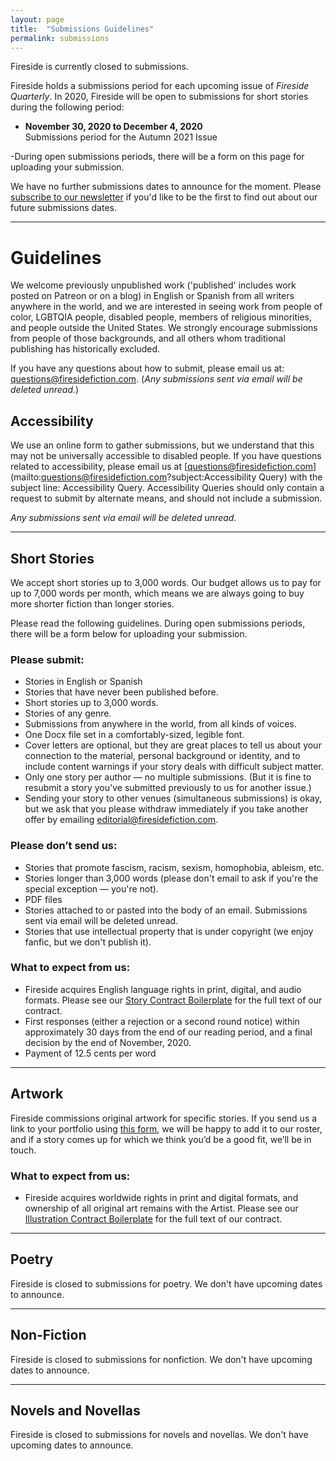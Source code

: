 ```yaml
---
layout: page
title:  "Submissions Guidelines"
permalink: submissions
---
```

Fireside is currently closed <!--open--> to submissions. <!--for the Summer 2021 Issue, edited by Yanni Kuznia, from **August 24, 2020 at 6am EST to August 28, 2020 at 6pm EST**. Please read the following guidelines, then use the form below to submit your work.-->

Fireside holds a submissions period for each upcoming issue of _Fireside Quarterly_. In 2020, Fireside will be open to submissions for short stories during the following period:

- **November 30, 2020 to December 4, 2020**<br/>Submissions period for the Autumn 2021 Issue

-During open submissions periods, there will be a form on this page for uploading your submission.

We have no further submissions dates to announce for the moment. Please [subscribe to our newsletter](https://firesidefictioncompany.us7.list-manage.com/subscribe/post?u=0c60ee4cf297215c61d55e861&amp;id=afc8f5cf09) if you'd like to be the first to find out about our future submissions dates.

---

# Guidelines

We welcome previously unpublished work ('published' includes work posted on Patreon or on a blog) in English or Spanish from all writers anywhere in the world, and we are interested in seeing work from people of color, LGBTQIA people, disabled people, members of religious minorities, and people outside the United States. We strongly encourage submissions from people of those backgrounds, and all others whom traditional publishing has historically excluded.

If you have any questions about how to submit, please email us at: [questions@firesidefiction.com](mailto:questions@firesidefiction.com). (_Any submissions sent via email will be deleted unread._)

## Accessibility
We use an online form to gather submissions, but we understand that this may not be universally accessible to disabled people. If you have questions related to accessibility, please email us at [questions@firesidefiction.com](mailto:questions@firesidefiction.com?subject:Accessibility Query) with the subject line: Accessibility Query. Accessibility Queries should only contain a request to submit by alternate means, and should not include a submission.

_Any submissions sent via email will be deleted unread._

----

## Short Stories

We accept short stories up to 3,000 words. Our budget allows us to pay for up to 7,000 words per month, which means we are always going to buy more shorter fiction than longer stories.

Please read the following guidelines. During open submissions periods, there will be a form below for uploading your submission.

### Please submit:
- Stories in English or Spanish
- Stories that have never been published before.
- Short stories up to 3,000 words.
- Stories of any genre.
- Submissions from anywhere in the world, from all kinds of voices.
- One Docx file set in a comfortably-sized, legible font.
- Cover letters are optional, but they are great places to tell us about your connection to the material, personal background or identity, and to include content warnings if your story deals with difficult subject matter.
- Only one story per author — no multiple submissions. (But it is fine to resubmit a story you've submitted previously to us for another issue.)
- Sending your story to other venues (simultaneous submissions) is okay, but we ask that you please withdraw immediately if you take another offer by emailing [editorial@firesidefiction.com](mailto:editorial@firesidefiction.com).

<!--### Ryan Boyd, our editor for the Spring 2021 issue, is particularly looking for work that engages with:
- Transformational narratives with a focus on the body
- Repurposing technology to do things it wasn’t meant to do
- Trauma and the ways in which it reshapes the ability to connect with others
- Cyberpunk and cyberpunk-adjacent ‘fifteen minutes into the future’ dystopias.-->

### Please don’t send us:
- Stories that promote fascism, racism, sexism, homophobia, ableism, etc.
- Stories longer than 3,000 words (please don't email to ask if you're the special exception — you're not).
- PDF files
- Stories attached to or pasted into the body of an email. Submissions sent via email will be deleted unread.
- Stories that use intellectual property that is under copyright (we enjoy fanfic, but we don't publish it).

### What to expect from us:
- Fireside acquires English language rights in print, digital, and audio formats. Please see our [Story Contract Boilerplate](https://firesidefiction.com/legal/story-contract-boilerplate) for the full text of our contract.
- First responses (either a rejection or a second round notice) within approximately 30 days from the end of our reading period, and a final decision by the end of November, 2020.
- Payment of 12.5 cents per word

<!--
<script src="https://static.airtable.com/js/embed/embed_snippet_v1.js"></script><iframe class="airtable-embed airtable-dynamic-height" src="https://airtable.com/embed/shrhflwnbmpf5cS2u?backgroundColor=orange" frameborder="0" onmousewheel="" width="100%" height="2234" style="background: transparent; border: 1px solid #ccc;"></iframe>
-->
----

## Artwork
Fireside commissions original artwork for specific stories. If you send us a link to your portfolio using [this form](https://airtable.com/shrHIocwQiPakQgkT), we will be happy to add it to our roster, and if a story comes up for which we think you’d be a good fit, we’ll be in touch.

### What to expect from us:
- Fireside acquires worldwide rights in print and digital formats, and ownership of all original art remains with the Artist. Please see our [Illustration Contract Boilerplate](https://firesidefiction.com/legal/illustration-contract-boilerplate) for the full text of our contract.

----

## Poetry

Fireside is closed to submissions for poetry. We don't have upcoming dates to announce.

----

## Non-Fiction

Fireside is closed to submissions for nonfiction. We don't have upcoming dates to announce.

----

## Novels and Novellas

Fireside is closed to submissions for novels and novellas. We don't have upcoming dates to announce.

